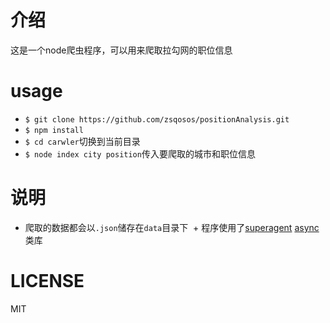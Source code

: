 # 介绍
  这是一个node爬虫程序，可以用来爬取拉勾网的职位信息
  
# usage
  + `$ git clone https://github.com/zsqosos/positionAnalysis.git`
  + `$ npm install`
  + `$ cd carwler`切换到当前目录
  + `$ node index city position`传入要爬取的城市和职位信息
  
# 说明
  + 爬取的数据都会以`.json`储存在`data`目录下
  + 程序使用了[superagent](https://github.com/visionmedia/superagent) [async](https://github.com/caolan/async) 类库
  
# LICENSE
  MIT
